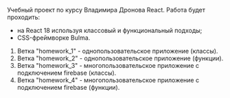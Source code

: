 Учебный проект по курсу Владимира Дронова React.
Работа будет проходить:
- на React 18 используя классовый и функциональный подходы;
- CSS-фреймворке Bulma. 
1. Ветка "homework_1" - однопользовательское приложение (классы).
2. Ветка "homework_2" - однопользовательское приложение (функции).
3. Ветка "homework_3" - многопользовательское приложение с подключением firebase (классы).
4. Ветка "homework_4" - многопользовательское приложение с подключением firebase (функции).
